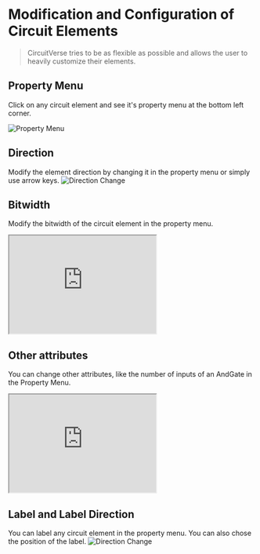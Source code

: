 # Modification and Configuration of Circuit Elements

> CircuitVerse tries to be as flexible as possible and allows the user to heavily customize their elements.

## Property Menu
Click on any circuit element and see it's property menu at the bottom left corner.

![Property Menu](/images/property_menu.png)

## Direction
Modify the element direction by changing it in the property menu or simply use arrow keys.
![Direction Change](/images/direction.png)

## Bitwidth
Modify the bitwidth of the circuit element in the property menu.
<iframe width="300px" height="200px" src="https://circuitverse.org/simulator/embed/736" id="projectPreview" scrolling="no" webkitAllowFullScreen mozAllowFullScreen allowFullScreen> </iframe>

## Other attributes
You can change other attributes, like the number of inputs of an AndGate in the Property Menu.

<iframe width="300px" height="200px" src="https://circuitverse.org/simulator/embed/735" id="projectPreview" scrolling="no" webkitAllowFullScreen mozAllowFullScreen allowFullScreen> </iframe>

## Label and Label Direction
You can label any circuit element in the property menu. You can also chose the position of the label.
![Direction Change](/images/label.png)

